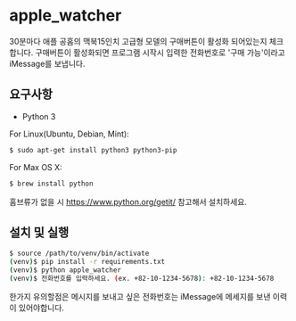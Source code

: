 # apple_watcher
  
30분마다 애플 공홈의 맥북15인치 고급형 모델의 구매버튼이 활성화 되어있는지 체크합니다.
구매버튼이 활성화되면 프로그램 시작시 입력한 전화번호로 '구매 가능'이라고 iMessage를 보냅니다.

## 요구사항
  - Python 3
  
  For Linux(Ubuntu, Debian, Mint):
  ```bash
  $ sudo apt-get install python3 python3-pip
  ```
  For Max OS X:
  ```bash
  $ brew install python
  ```
  
  홈브류가 없을 시 https://www.python.org/getit/ 참고해서 설치하세요.
  
  
## 설치 및 실행
```bash
$ source /path/to/venv/bin/activate
(venv)$ pip install -r requirements.txt
(venv)$ python apple_watcher
(venv)$ 전화번호를 입력하세요. (ex. +82-10-1234-5678): +82-10-1234-5678
```
한가지 유의할점은 메시지를 보내고 싶은 전화번호는 iMessage에 메세지를 보낸 이력이 있어야합니다.
